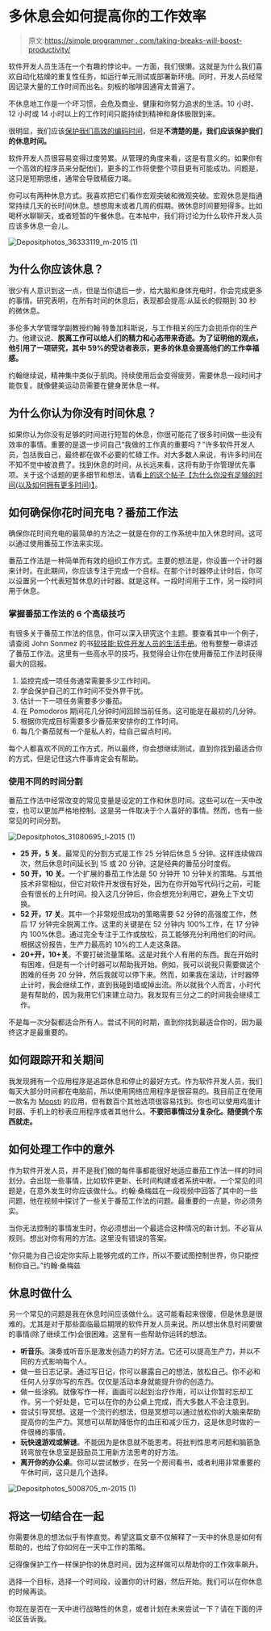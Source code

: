 # 多休息会如何提高你的工作效率

> 原文:[https://simple programmer . com/taking-breaks-will-boost-productivity/](https://simpleprogrammer.com/taking-breaks-will-boost-productivity/)

软件开发人员生活在一个有趣的悖论中。一方面，我们很懒。这就是为什么我们喜欢自动化枯燥的重复性任务，如运行单元测试或部署新环境。同时，开发人员经常因记录大量的工作时间而出名。刻板的咖啡因通宵太普遍了。

不休息地工作是一个坏习惯，会危及商业、健康和你努力追求的生活。10 小时、12 小时或 14 小时以上的工作时间只能持续到精神和身体极限到来。

很明显，我们应该[保护我们高效的编码时间](https://simpleprogrammer.com/productivity-for-busy-developers/)，但是**不清楚的是，我们应该保护我们的休息时间。**

软件开发人员很容易变得过度劳累。从管理的角度来看，这是有意义的。如果你有一个高效的程序员来分配他们，更多的工作将使整个项目更有可能成功。问题是，这只是短期思维，通常会导致精疲力竭。

你可以有两种休息方式。我喜欢把它们看作宏观突破和微观突破。宏观休息是指通常持续几天的长时间休息。想想周末或者几周的假期。微休息时间要短得多。比如喝杯水聊聊天，或者短暂的午餐休息。在本帖中，我们将讨论为什么软件开发人员应该多休息一会儿。

![Depositphotos_36333119_m-2015 (1)](img/066a353f2cdbcc1d2290516d562d9e5e.png)

## 为什么你应该休息？

很少有人意识到这一点，但是当你退后一步，给大脑和身体充电时，你会完成更多的事情。研究表明，在所有时间的休息后，表现都会提高:从延长的假期到 30 秒的微休息。

多伦多大学管理学副教授约翰·特鲁加科斯说，与工作相关的压力会扼杀你的生产力。他建议说、**脱离工作可以给人们的精力和心态带来奇迹。为了证明他的观点，他引用了一项研究，其中 59%的受访者表示，更多的休息会提高他们的工作幸福感。**

约翰继续说，精神集中类似于肌肉。持续使用后会变得疲劳，需要休息一段时间才能恢复。就像健美运动员需要在健身房休息一样。

## 为什么你认为你没有时间休息？

如果你认为你没有足够的时间进行短暂的休息，你很可能花了很多时间做一些没有效率的事情。重要的是退一步问自己“我做的工作真的重要吗？”许多软件开发人员，包括我自己，最终都在做不必要的忙碌工作。对大多数人来说，有许多时间在不知不觉中被浪费了。找到休息的时间，从长远来看，这将有助于你管理优先事项。关于这个话题的更多细节和想法，请看[上的这个帖子【为什么你没有足够的时间(以及如何拥有更多时间)】](https://simpleprogrammer.com/2014/11/10/dont-enough-time/)。

## 如何确保你花时间充电？番茄工作法

确保你花时间充电的最简单的方法之一就是在你的工作系统中加入休息时间。这可以通过使用番茄工作法来实现。

番茄工作法是一种简单而有效的组织工作方式。主要的想法是，你设置一个计时器来计时。在此期间，你应该专注于完成一个目标。在那个计时器停止计时后，你可以设置另一个代表短暂休息的计时器。就是这样。一段时间用于工作，另一段时间用于休息。

### 掌握番茄工作法的 6 个高级技巧

有很多关于番茄工作法的信息，你可以深入研究这个主题。要查看其中一个例子，请查阅 John Sonmez 的书[软技能:软件开发人员的生活手册](https://simpleprogrammer.com/softskills)。他有整整一章讲述了番茄工作法。这里有一些高水平的技巧，我觉得会让你在使用番茄工作法时获得最大的回报。

1.  监控完成一项任务通常需要多少工作时间。
2.  学会保护自己的工作时间不受外界干扰。
3.  估计一下一项任务需要多少番茄。
4.  在 Pomodoros 期间花几分钟时间回顾当前任务。这可能是在最初的几分钟。
5.  根据你完成目标需要多少番茄来安排你的工作时间。
6.  每几个番茄就有一个是私人的，给自己留点时间。

每个人都喜欢不同的工作方式，所以最终，你会想继续测试，直到你找到最适合你的方式，但是记住这六件事肯定会有帮助。

### 使用不同的时间分割

番茄工作法中经常改变的常见变量是设定的工作和休息时间。这些可以在一天中改变，也可以更加严格地控制。这是另一件取决于个人喜好的事情。然而，也有一些常见的时间分割。

![Depositphotos_31080695_l-2015 (1)](img/6a168de94414bf25fe322a0f6618ee89.png)

*   **25 开，5 关**。最常见的分割方式是工作 25 分钟后休息 5 分钟。这样连续做四次，然后休息时间延长到 15 或 20 分钟。这是经典的番茄分时度假。
*   **50 开，10 关**。一个扩展的番茄工作法是 50 分钟开 10 分钟关的策略。与其他技术非常相似，但它对软件开发很有好处，因为在你开始写代码行之前，可能会有很长的上升时间。投入这几分钟后，你会想充分利用它，避免上下文切换。
*   **52 开，17 关**。其中一个非常规但成功的策略需要 52 分钟的高强度工作，然后 17 分钟完全脱离工作。这里的关键是在 52 分钟内 100%工作，在 17 分钟内 100%休息。通过完全专注于工作或放松，员工能够充分利用他们的时间。根据这份报告，生产力最高的 10%的工人走这条路。
*   **20+开，10+关**。不要打破流量策略。这是对我个人有用的东西。我在开始时有困难，但是有一个计时器可以帮助我开始。例如，我可以说我只需要做这个困难的任务 20 分钟，然后我就可以停下来。然而，如果我在滚动，计时器停止计时，我会继续工作，直到我碰到墙或掉出流。所以就我个人而言，小时代是有帮助的，因为我用它们来建立动力。我发现有三分之二的时间我会继续工作。

不是每一次分裂都适合所有人。尝试不同的时期，直到你找到最适合你的，因为最终这才是最重要的。

## 如何跟踪开和关期间

我发现拥有一个应用程序是追踪休息和停止的最好方式。作为软件开发人员，我们每天大部分时间都在电脑前，所以使用网络应用程序是很容易的。我目前正在使用一款名为 [Moosti](http://www.moosti.com/) 的应用，但有数百个其他选项很容易找到。你也可以使用鸡蛋计时器、手机上的秒表应用程序或者其他什么。**不要把事情过分复杂化。随便挑个东西就走。**

## 如何处理工作中的意外

作为软件开发人员，并不是我们做的每件事都能很好地适应番茄工作法一样的时间划分。会出现一些事情，比如软件更新、长时间构建或者系统中断。一个常见的问题是，在意外发生时你应该做什么。约翰·桑梅兹在一段视频中回答了其中的一些问题，他在视频中探讨了一些关于番茄工作法的问题。最重要的一点是，你必须务实。

当你无法控制的事情发生时，你必须想出一个最适合这种情况的新计划。不必盲从规则。想出对你有用的方法。这里没有错误的答案。

“你只能为自己设定你实际上能够完成的工作，所以不要试图控制世界，你只能控制你自己。”约翰·桑梅兹

## 休息时做什么

另一个常见的问题是我在休息时间应该做什么。这可能看起来很傻，但是休息是很难的。尤其是对于那些面临最后期限的软件开发人员来说。所以想出休息时间要做的事情(除了继续工作)会很困难。这里有一些帮助你运转的想法。

*   **听音乐**。演奏或听音乐是激发创造力的好方法。它还可以提高生产力，并以不同的方式影响每个人。
*   做一些日志记录。通过写日记，你可以暴露自己的想法，放松自己。你不必和任何人分享你写的东西。仅仅是活动本身就能提升你的创造力。
*   做一些涂鸦。就像写作一样，画画可以起到治疗作用，可以让你暂时忘却工作。另一个好处是，它可以在你的办公桌上完成，而大多数人不会注意到。
*   尝试引导冥想。这是一个流行的想法，但是冥想可以通过放松你的大脑来帮助提高你的生产力。冥想可以帮助降低你的血压和减少压力，这是休息时做的一件很棒的事情。
*   **玩快速游戏或解谜**。不能因为是休息就不能思考。将批判性思考问题和脑筋急转弯放在休息室是鼓励员工用新方法思考的好方法。
*   **离开你的办公桌**。你可以尝试散步，在另一个房间看书，或者利用非常重要的午休时间，这只是几个选择。

![Depositphotos_5008705_m-2015 (1)](img/0ec46046e874a06dd66a2e81aab6ab46.png)

## 将这一切结合在一起

你需要休息的想法似乎有悖直觉。希望这篇文章不仅解释了一天中的休息是如何有帮助的，也给了你如何在一天中工作的策略。

记得像保护工作一样保护你的休息时间，因为这样做可以帮助你的工作效率飙升。

选择一个目标，选择一个时间段，设置你的计时器，然后开始。我们可以在你休息的时候再谈。

你现在是否在一天中进行战略性的休息，或者计划在未来尝试一下？请在下面的评论区告诉我。